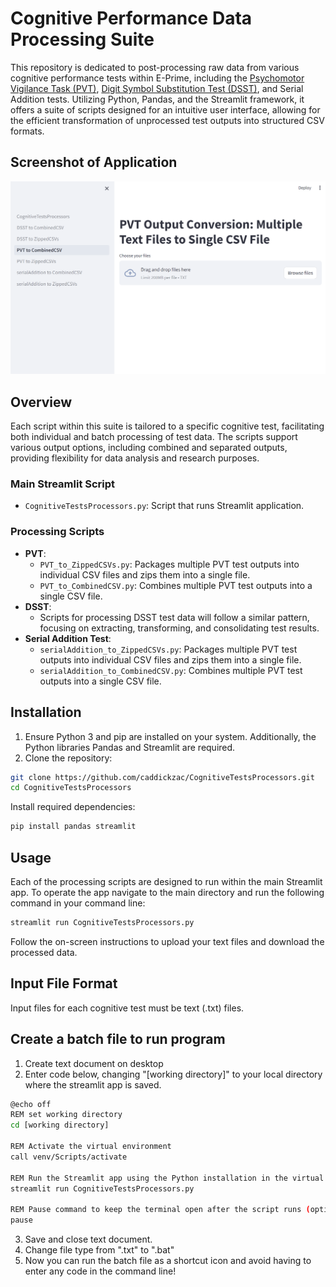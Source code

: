 # Cognitive Performance Data Processing Suite

This repository is dedicated to post-processing raw data from various cognitive performance tests within E-Prime, including the [Psychomotor Vigilance Task (PVT)](https://support.pstnet.com/hc/en-us/articles/360008697713-Psychomotor-Vigilance-Task-PVT-30113), [Digit Symbol Substitution Test (DSST)](https://support.pstnet.com/hc/en-us/articles/360007837614-Digit-Symbol-Substitution-Test-DSST-30114), and Serial Addition tests. Utilizing Python, Pandas, and the Streamlit framework, it offers a suite of scripts designed for an intuitive user interface, allowing for the efficient transformation of unprocessed test outputs into structured CSV formats.

## Screenshot of Application
![Application](https://github.com/caddickzac/CognitiveTestsProcessors/blob/main/AppScreenshot/CTP_Screenshot.png)

## Overview

Each script within this suite is tailored to a specific cognitive test, facilitating both individual and batch processing of test data. The scripts support various output options, including combined and separated outputs, providing flexibility for data analysis and research purposes.

### Main Streamlit Script
- `CognitiveTestsProcessors.py`: Script that runs Streamlit application. 

### Processing Scripts
- **PVT**:
  - `PVT_to_ZippedCSVs.py`: Packages multiple PVT test outputs into individual CSV files and zips them into a single file.
  - `PVT_to_CombinedCSV.py`: Combines multiple PVT test outputs into a single CSV file.
- **DSST**:
  - Scripts for processing DSST test data will follow a similar pattern, focusing on extracting, transforming, and consolidating test results.
- **Serial Addition Test**:
  - `serialAddition_to_ZippedCSVs.py`:  Packages multiple PVT test outputs into individual CSV files and zips them into a single file.
  - `serialAddition_to_CombinedCSV.py`: Combines multiple PVT test outputs into a single CSV file.

## Installation

1. Ensure Python 3 and pip are installed on your system. Additionally, the Python libraries Pandas and Streamlit are required.
2. Clone the repository:
```bash
git clone https://github.com/caddickzac/CognitiveTestsProcessors.git
cd CognitiveTestsProcessors
```

Install required dependencies:
```bash
pip install pandas streamlit
```

## Usage
Each of the processing scripts are designed to run within the main Streamlit app. To operate the app navigate to the main directory and run the following command in your command line:
```bash
streamlit run CognitiveTestsProcessors.py
```

Follow the on-screen instructions to upload your text files and download the processed data.

## Input File Format
Input files for each cognitive test must be text (.txt) files.

## Create a batch file to run program
1. Create text document on desktop
2. Enter code below, changing "[working directory]" to your local directory where the streamlit app is saved. 

```bash
@echo off
REM set working directory
cd [working directory]

REM Activate the virtual environment
call venv/Scripts/activate

REM Run the Streamlit app using the Python installation in the virtual environment
streamlit run CognitiveTestsProcessors.py

REM Pause command to keep the terminal open after the script runs (optional)
pause
```
3. Save and close text document.
4. Change file type from ".txt" to ".bat"
5. Now you can run the batch file as a shortcut icon and avoid having to enter any code in the command line!

